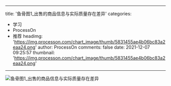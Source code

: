 
---
title: '鱼骨图1_出售的商品信息与实际质量存在差异'
categories: 
 - 学习
 - ProcessOn
 - 推荐
headimg: 'https://img.processon.com/chart_image/thumb/5831455ae4b06bc83a2eaa24.png'
author: ProcessOn
comments: false
date: 2021-12-07 09:25:57
thumbnail: 'https://img.processon.com/chart_image/thumb/5831455ae4b06bc83a2eaa24.png'
---

<div>   
<img class="thumb" alt="鱼骨图1_出售的商品信息与实际质量存在差异" src="https://img.processon.com/chart_image/thumb/5831455ae4b06bc83a2eaa24.png" referrerpolicy="no-referrer">
<p></p>  
</div>
            